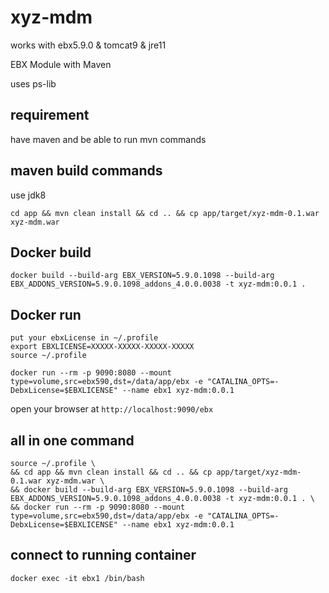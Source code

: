 # xyz-mdm

works with ebx5.9.0 & tomcat9 & jre11

EBX Module with Maven

uses ps-lib

## requirement

have maven and be able to run mvn commands

## maven build commands

use jdk8

```
cd app && mvn clean install && cd .. && cp app/target/xyz-mdm-0.1.war xyz-mdm.war
```

## Docker build

```
docker build --build-arg EBX_VERSION=5.9.0.1098 --build-arg EBX_ADDONS_VERSION=5.9.0.1098_addons_4.0.0.0038 -t xyz-mdm:0.0.1 .
```

## Docker run

```
put your ebxLicense in ~/.profile
export EBXLICENSE=XXXXX-XXXXX-XXXXX-XXXXX
source ~/.profile

docker run --rm -p 9090:8080 --mount type=volume,src=ebx590,dst=/data/app/ebx -e "CATALINA_OPTS=-DebxLicense=$EBXLICENSE" --name ebx1 xyz-mdm:0.0.1
```

open your browser at ```http://localhost:9090/ebx```

## all in one command

```
source ~/.profile \
&& cd app && mvn clean install && cd .. && cp app/target/xyz-mdm-0.1.war xyz-mdm.war \
&& docker build --build-arg EBX_VERSION=5.9.0.1098 --build-arg EBX_ADDONS_VERSION=5.9.0.1098_addons_4.0.0.0038 -t xyz-mdm:0.0.1 . \
&& docker run --rm -p 9090:8080 --mount type=volume,src=ebx590,dst=/data/app/ebx -e "CATALINA_OPTS=-DebxLicense=$EBXLICENSE" --name ebx1 xyz-mdm:0.0.1
```

## connect to running container

```
docker exec -it ebx1 /bin/bash
```
